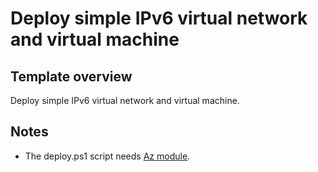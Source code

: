# Deploy simple IPv6 virtual network and virtual machine

## Template overview

Deploy simple IPv6 virtual network and virtual machine.

<!--

### Deployments

All the below names are the default value.

- Resource group: Specified existing resource group through the parameter.
- Virtual network: Specified existing virtual network through the parameter.
    - Subnet: Specified existing subnet through the parameter.
        - Availability set: `dc-as`
            - NVA virtual machine: `dc-vm1`
                - OS disk: `dc-vm1-osdisk`
                - Data disk: `dc-vm1-datadisk1`
                - Network interface: `dc-vm1-nic`
                    - Private IP address: Dynamic
                - Network security group: `dc-vm1-nsg`
- Load balancer: `dc-lb`
    - For the inbound NAT of RDP to the domain controller.
    - Public IP address: `dc-lb-ip`
        - DNS name label: `dc-lb-****`
-->

## Notes

- The deploy.ps1 script needs [Az module](https://www.powershellgallery.com/packages/Az/).
